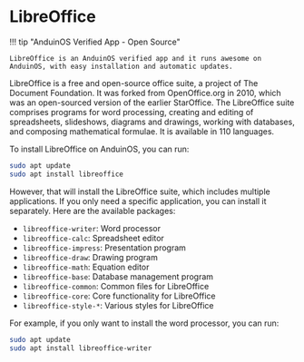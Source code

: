 # LibreOffice

!!! tip "AnduinOS Verified App - Open Source"

    LibreOffice is an AnduinOS verified app and it runs awesome on AnduinOS, with easy installation and automatic updates.

LibreOffice is a free and open-source office suite, a project of The Document Foundation. It was forked from OpenOffice.org in 2010, which was an open-sourced version of the earlier StarOffice. The LibreOffice suite comprises programs for word processing, creating and editing of spreadsheets, slideshows, diagrams and drawings, working with databases, and composing mathematical formulae. It is available in 110 languages.

To install LibreOffice on AnduinOS, you can run:

```bash
sudo apt update
sudo apt install libreoffice
```

However, that will install the LibreOffice suite, which includes multiple applications. If you only need a specific application, you can install it separately. Here are the available packages:

- `libreoffice-writer`: Word processor
- `libreoffice-calc`: Spreadsheet editor
- `libreoffice-impress`: Presentation program
- `libreoffice-draw`: Drawing program
- `libreoffice-math`: Equation editor
- `libreoffice-base`: Database management program
- `libreoffice-common`: Common files for LibreOffice
- `libreoffice-core`: Core functionality for LibreOffice
- `libreoffice-style-*`: Various styles for LibreOffice

For example, if you only want to install the word processor, you can run:

```bash
sudo apt update
sudo apt install libreoffice-writer
```
